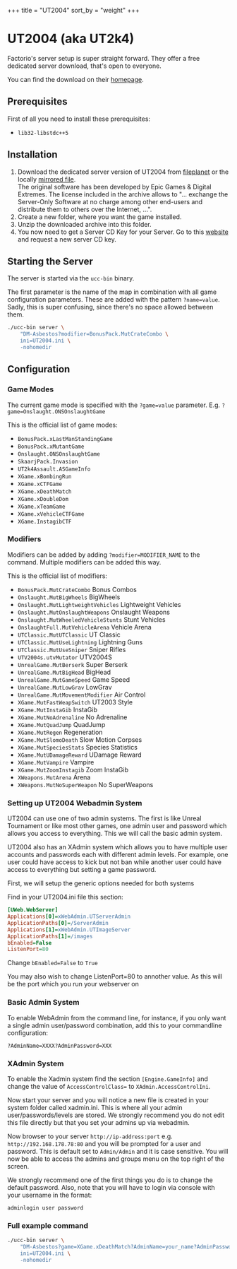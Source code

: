 +++
title = "UT2004"
sort_by = "weight"
+++

# UT2004 (aka UT2k4)

Factorio's server setup is super straight forward. They offer a free dedicated server download, that's open to everyone.

You can find the download on their [homepage](https://factorio.com/download).

## Prerequisites

First of all you need to install these prerequisites:

- `lib32-libstdc++5`

## Installation

1. Download the dedicated server version of UT2004 from [fileplanet](https://www.fileplanet.com/archive/p-18877/Unreal-Tournament-2004-Server-v3186) or the locally [mirrored file](DedicatedServer3339-BonusPack.zip).  
    The original software has been developed by Epic Games & Digital Extremes. The license included in the archive allows to "... exchange the Server-Only Software at no charge among other end-users and distribute them to others over the Internet, ...".
1. Create a new folder, where you want the game installed.
1. Unzip the downloaded archive into this folder.
1. You now need to get a Server CD Key for your Server. Go to this [website](https://www.epicgames.com/unrealtournament/forums/cdkey.php?2004) and request a new server CD key.

## Starting the Server

The server is started via the `ucc-bin` binary.

The first parameter is the name of the map in combination with all game configuration parameters.
These are added with the pattern `?name=value`.
Sadly, this is super confusing, since there's no space allowed between them.

``` bash
./ucc-bin server \
    "DM-Asbestos?modifier=BonusPack.MutCrateCombo \
    ini=UT2004.ini \
    -nohomedir
```

## Configuration

### Game Modes

The current game mode is specified with the `?game=value` parameter. E.g. `?game=Onslaught.ONSOnslaughtGame`

This is the official list of game modes:

- `BonusPack.xLastManStandingGame`
- `BonusPack.xMutantGame`
- `Onslaught.ONSOnslaughtGame`
- `SkaarjPack.Invasion`
- `UT2k4Assault.ASGameInfo`
- `XGame.xBombingRun`
- `XGame.xCTFGame`
- `XGame.xDeathMatch`
- `XGame.xDoubleDom`
- `XGame.xTeamGame`
- `XGame.xVehicleCTFGame`
- `XGame.InstagibCTF`

### Modifiers

Modifiers can be added by adding `?modifier=MODIFIER_NAME` to the command.
Multiple modifiers can be added this way.

This is the official list of modifiers:

- `BonusPack.MutCrateCombo` Bonus Combos
- `Onslaught.MutBigWheels` BigWheels
- `Onslaught.MutLightweightVehicles` Lightweight Vehicles
- `Onslaught.MutOnslaughtWeapons` Onslaught Weapons
- `Onslaught.MutWheeledVehicleStunts` Stunt Vehicles
- `OnslaughtFull.MutVehicleArena` Vehicle Arena
- `UTClassic.MutUTClassic` UT Classic
- `UTClassic.MutUseLightning` Lightning Guns
- `UTClassic.MutUseSniper` Sniper Rifles
- `UTV2004s.utvMutator` UTV2004S
- `UnrealGame.MutBerserk` Super Berserk
- `UnrealGame.MutBigHead` BigHead
- `UnrealGame.MutGameSpeed` Game Speed
- `UnrealGame.MutLowGrav` LowGrav
- `UnrealGame.MutMovementModifier` Air Control
- `XGame.MutFastWeapSwitch` UT2003 Style
- `XGame.MutInstaGib` InstaGib
- `XGame.MutNoAdrenaline` No Adrenaline
- `XGame.MutQuadJump` QuadJump
- `XGame.MutRegen` Regeneration
- `XGame.MutSlomoDeath` Slow Motion Corpses
- `XGame.MutSpeciesStats` Species Statistics
- `XGame.MutUDamageReward` UDamage Reward
- `XGame.MutVampire` Vampire
- `XGame.MutZoomInstagib` Zoom InstaGib
- `XWeapons.MutArena` Arena
- `XWeapons.MutNoSuperWeapon` No SuperWeapons

### Setting up UT2004 Webadmin System

UT2004 can use one of two admin systems. The first is like Unreal Tournament or like most other games, one admin user and password which allows you access to everything. This we will call the basic admin system.

UT2004 also has an XAdmin system which allows you to have multiple user accounts and passwords each with different admin levels. For example, one user could have access to kick but not ban while another user could have access to everything but setting a game password.

First, we will setup the generic options needed for both systems

Find in your UT2004.ini file this section:

```ini
[UWeb.WebServer]
Applications[0]=xWebAdmin.UTServerAdmin
ApplicationPaths[0]=/ServerAdmin
Applications[1]=xWebAdmin.UTImageServer
ApplicationPaths[1]=/images
bEnabled=False
ListenPort=80
```

Change `bEnabled=False` to `True`

You may also wish to change ListenPort=80 to annother value. As this will be the port which you run your webserver on

### Basic Admin System

To enable WebAdmin from the command line, for instance, if you only want a single admin user/password combination, add this to your commandline configuration:

```text
?AdminName=XXXX?AdminPassword=XXX
```

### XAdmin System

To enable the Xadmin system find the section `[Engine.GameInfo]` and change the value of `AccessControlClass=` to `XAdmin.AccessControlIni`.

Now start your server and you will notice a new file is created in your system folder called xadmin.ini.
This is where all your admin user/passwords/levels are stored. We strongly recommend you do not edit this file directly but that you set your admins up via webadmin.

Now browser to your server `http://ip-address:port` e.g. `http://192.168.178.78:80` and you will be prompted for a user and password.
This is default set to `Admin/Admin` and it is case sensitive.
You will now be able to access the admins and groups menu on the top right of the screen.

We strongly recommend one of the first things you do is to change the default password.
Also, note that you will have to login via console with your username in the format:

```text
adminlogin user password
```


### Full example command

``` bash
./ucc-bin server \
    "DM-Asbestos?game=XGame.xDeathMatch?AdminName=your_name?AdminPassword=your_pass?modifier=XGame.MutRegen \
    ini=UT2004.ini \
    -nohomedir
```

